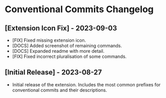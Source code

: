 # Conventional Commits Changelog

## [Extension Icon Fix] - 2023-09-03

- [FIX] Fixed missing extension icon.
- [DOCS] Added screenshot of remaining commands.
- [DOCS] Expanded readme with more detail.
- [FIX] Fixed incorrect pluralisation of some commands.

## [Initial Release] - 2023-08-27

- Initial release of the extension. Includes the most common prefixes for conventional commits and their descriptions.
